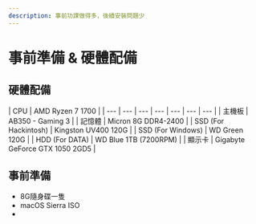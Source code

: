 ```yaml
---
description: 事前功課做得多，後續安裝問題少
---
```


# 事前準備 & 硬體配備

## 硬體配備

| CPU | AMD Ryzen 7 1700  |
| --- | --- | --- | --- | --- | --- | --- |
| 主機板 | AB350 - Gaming 3 |
| 記憶體 | Micron 8G DDR4-2400 |
| SSD \(For Hackintosh\) | Kingston UV400 120G |
| SSD \(For Windows\) | WD Green 120G |
| HDD \(For DATA\) | WD Blue 1TB \(7200RPM\) |
| 顯示卡 | Gigabyte GeForce GTX 1050 2GD5 |

## 事前準備

* 8G隨身碟一隻
* macOS Sierra ISO
* 


